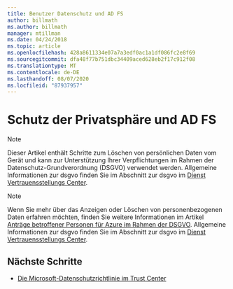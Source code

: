 ```yaml
---
title: Benutzer Datenschutz und AD FS
author: billmath
ms.author: billmath
manager: mtillman
ms.date: 04/24/2018
ms.topic: article
ms.openlocfilehash: 428a8611334e07a7a3edf0ac1a1df086fc2e8f69
ms.sourcegitcommit: dfa48f77b751dbc34409aced628eb2f17c912f08
ms.translationtype: MT
ms.contentlocale: de-DE
ms.lasthandoff: 08/07/2020
ms.locfileid: "87937957"
---
```

# <a name="user-privacy-and-ad-fs"></a>Schutz der Privatsphäre und AD FS



>[!Note]
> Dieser Artikel enthält Schritte zum Löschen von persönlichen Daten vom Gerät und kann zur Unterstützung Ihrer Verpflichtungen im Rahmen der Datenschutz-Grundverordnung (DSGVO) verwendet werden. Allgemeine Informationen zur dsgvo finden Sie im Abschnitt zur dsgvo im [Dienst Vertrauensstellungs Center](https://www.microsoft.com/TrustCenter/Privacy/gdpr/default.aspx).

>[!Note]
>Wenn Sie mehr über das Anzeigen oder Löschen von personenbezogenen Daten erfahren möchten, finden Sie weitere Informationen im Artikel [Anträge betroffener Personen für Azure im Rahmen der DSGVO](/microsoft-365/compliance/gdpr-dsr-azure). Allgemeine Informationen zur dsgvo finden Sie im Abschnitt zur dsgvo im [Dienst Vertrauensstellungs Center](https://www.microsoft.com/TrustCenter/Privacy/gdpr/default.aspx).

## <a name="next-steps"></a>Nächste Schritte
* [Die Microsoft-Datenschutzrichtlinie im Trust Center](https://www.microsoft.com/trustcenter)


